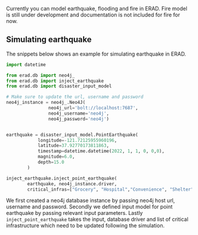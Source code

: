 
Currently you can model earthquake, flooding and fire in ERAD. Fire model is still under development and documentation is not included for fire for now.

## Simulating earthquake

The snippets below shows an example for simulating earthquake in ERAD. 

```python
import datetime 

from erad.db import neo4j_
from erad.db import inject_earthquake
from erad.db import disaster_input_model

# Make sure to update the url, username and password
neo4j_instance = neo4j_.Neo4J(
                neo4j_url='bolt://localhost:7687',
                neo4j_username='neo4j', 
                neo4j_password='neo4j')


earthquake = disaster_input_model.PointEarthquake(
            longitude=-121.72125955960196, 
            latitude=37.92770173811863,
            timestamp=datetime.datetime(2022, 1, 1, 0, 0,0),
            magnitude=6.0,
            depth=15.0
        )

inject_earthquake.inject_point_earthquake(
        earthquake, neo4j_instance.driver,
        critical_infras=["Grocery", "Hospital","Convenience", "Shelter", "Banking"])
```
We first created a neo4j database instance by passing neo4j host url, username and password. Secondly we defined input model for point earthquake by passing relevant input parameters. Lastly `inject_point_earthquake` takes the input, database driver and list of critical infrastructure which need to be updated following the simulation.

